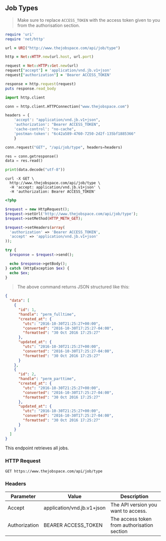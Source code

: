 ## Job Types

> Make sure to replace `ACCESS_TOKEN` with the access token given to you from the authorisation section.

```ruby
require 'uri'
require 'net/http'

url = URI("http://www.thejobspace.com/api/job/type")

http = Net::HTTP.new(url.host, url.port)

request = Net::HTTP::Get.new(url)
request["accept"] = 'application/vnd.jb.v1+json'
request["authorization"] = 'Bearer ACCESS_TOKEN'

response = http.request(request)
puts response.read_body
```

```python
import http.client

conn = http.client.HTTPConnection("www.thejobspace.com")

headers = {
    'accept': "application/vnd.jb.v1+json",
    'authorization': "Bearer ACCESS_TOKEN",
    'cache-control': "no-cache",
    'postman-token': "6c42a589-4760-7250-2d2f-135bf1885366"
    }

conn.request("GET", "/api/job/type", headers=headers)

res = conn.getresponse()
data = res.read()

print(data.decode("utf-8"))
```

```shell
curl -X GET \
  http://www.thejobspace.com/api/job/type \
  -H 'accept: application/vnd.jb.v1+json' \
  -H 'authorization: Bearer ACCESS_TOKEN'
```

```php
<?php

$request = new HttpRequest();
$request->setUrl('http://www.thejobspace.com/api/job/type');
$request->setMethod(HTTP_METH_GET);

$request->setHeaders(array(
  'authorization' => 'Bearer ACCESS_TOKEN',
  'accept' => 'application/vnd.jb.v1+json'
));

try {
  $response = $request->send();

  echo $response->getBody();
} catch (HttpException $ex) {
  echo $ex;
}
```

> The above command returns JSON structured like this:

```json
{
  "data": [
    {
      "id": 1,
      "handle": "perm_fulltime",
      "created_at": {
        "utc": "2016-10-30T21:25:27+00:00",
        "converted": "2016-10-30T17:25:27-04:00",
        "formatted": "30 Oct 2016 17:25:27"
      },
      "updated_at": {
        "utc": "2016-10-30T21:25:27+00:00",
        "converted": "2016-10-30T17:25:27-04:00",
        "formatted": "30 Oct 2016 17:25:27"
      }
    },
    {
      "id": 2,
      "handle": "perm_parttime",
      "created_at": {
        "utc": "2016-10-30T21:25:27+00:00",
        "converted": "2016-10-30T17:25:27-04:00",
        "formatted": "30 Oct 2016 17:25:27"
      },
      "updated_at": {
        "utc": "2016-10-30T21:25:27+00:00",
        "converted": "2016-10-30T17:25:27-04:00",
        "formatted": "30 Oct 2016 17:25:27"
      }
    }
  ]
}
```

This endpoint retrieves all jobs.

### HTTP Request

`GET https://www.thejobspace.com/api/job/type`

### Headers

Parameter | Value | Description
--------- | ------- | -----------
Accept | application/vnd.jb.v1+json | The API version you want to access. 
Authorization | BEARER ACCESS_TOKEN | The access token from authorisation section

